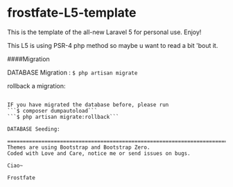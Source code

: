 # frostfate-L5-template

This is the template of the all-new Laravel 5 for personal use. Enjoy!

This L5 is using PSR-4 php method so maybe u want to read a bit 'bout it. 

####Migration

DATABASE Migration :
```$ php artisan migrate``` 

rollback a migration:
```$ php artisan migrate:rollback

IF you have migrated the database before, please run
```$ composer dumpautoload```
```$ php artisan migrate:rollback```

DATABASE Seeding:

========================================================================
Themes are using Bootstrap and Bootstrap Zero.
Coded with Love and Care, notice me or send issues on bugs.

Ciao~ 

Frostfate